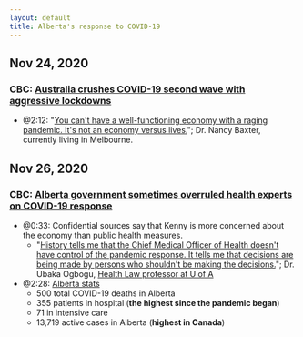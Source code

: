 ```yaml
---
layout: default
title: Alberta's response to COVID-19
---
```


## Nov 24, 2020
### CBC: [Australia crushes COVID-19 second wave with aggressive lockdowns](https://youtu.be/9sFNjlHwYis)
- @2:12: "[You can't have a well-functioning economy with a raging pandemic. It's not an economy versus lives.](https://youtu.be/9sFNjlHwYis?t=132)"; Dr. Nancy Baxter, currently living in Melbourne.

## Nov 26, 2020
### CBC: [Alberta government sometimes overruled health experts on COVID-19 response](https://youtu.be/gbh4UfGBtQs)
- @0:33: Confidential sources say that Kenny is more concerned about the economy than public health measures.
  - "[History tells me that the Chief Medical Officer of Health doesn't have control of the pandemic response. It tells me that decisions are being made by persons who shouldn't be making the decisions.](https://youtu.be/gbh4UfGBtQs?t=33)"; Dr. Ubaka Ogbogu, [Health Law professor at U of A](https://www.ualberta.ca/law/faculty-and-research/health-law-institute/people/ubakaogbogu.html)
- @2:28: [Alberta stats](https://youtu.be/gbh4UfGBtQs?t=148)
  - 500 total COVID-19 deaths in Alberta
  - 355 patients in hospital (**the highest since the pandemic began**)
  - 71 in intensive care
  - 13,719 active cases in Alberta (**highest in Canada**)